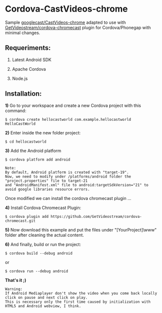 # Cordova-CastVideos-chrome
Sample [googlecast/CastVideos-chrome](https://github.com/googlecast/CastVideos-chrome) adapted to use with [GetVideostream/cordova-chromecast](https://github.com/GetVideostream/cordova-chromecast) plugin for Cordova/Phonegap with minimal changes.

## Requeriments:

1) Latest Android SDK

2) Apache Cordova

3) Node.js

## Installation:

**1)** Go to your workspace and create a new Cordova project with this command:

`$ cordova create hellocastworld com.example.hellocastworld HelloCastWorld`

**2)** Enter inside the new folder project:

`$ cd hellocastworld`

**3)** Add the Android platform

`$ cordova platform add android`

```
Note: 
By default, Android platform is created with "target-19". 
Now, we need to modify under /platforms/android folder the "project.properties" file to target-21 
and "AndroidManifest.xml" file to android:targetSdkVersion="21" to avoid google libraries resource errors.
```

Once modified we can install the cordova chromecast plugin ...

**4)** Install Cordova Chromecast Plugin:

`$ cordova plugin add https://github.com/GetVideostream/cordova-chromecast.git`

**5)** Now download this example and put the files under "[YourProject]\www" folder after cleaning the actual content.

**6)** And finally, build or run the project:

`$ cordova build --debug android`

or

`$ cordova run --debug android`

**That's it ;)**

```
Warning:
If Android Mediaplayer don't show the video when you come back locally click on pause and next click on play. 
This is necessary only the first time caused by initialization with HTML5 and Android webview, I think.
```
